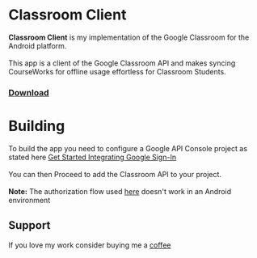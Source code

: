 # Classroom Client
**Classroom Client** is my implementation of the Google Classroom for the Android platform.<br>  
This app is a client of the Google Classroom API and makes syncing CourseWorks for offline usage effortless for Classroom Students.
### [Download](https://github.com/maleeqB/Classroom-Client/raw/master/app/release/classroom%20client.apk)
# Building
To build the app you need to configure a Google API Console project as stated here [Get Started Integrating Google Sign-In](https://developers.google.com/identity/sign-in/android/start-integrating)<br>  
You can then Proceed to add the Classroom API to your project.<br>  
**Note:** The authorization flow used [here](https://developers.google.com/classroom/quickstart/java) doesn't work in an Android environment
## Support
If you love my work consider buying me a [coffee](https://www.buymeacoffee.com/maleeqB)
